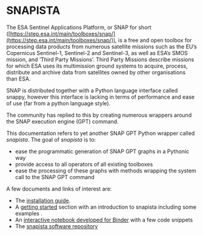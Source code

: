# SNAPISTA

The ESA Sentinel Applications Platform, or SNAP for short ([https://step.esa.int/main/toolboxes/snap/](https://step.esa.int/main/toolboxes/snap/)), is a free and open toolbox for processing data products from numerous satellite missions such as the EU’s Copernicus Sentinel-1, Sentinel-2 and Sentinel-3, as well as ESA’s SMOS mission, and ‘Third Party Missions’. Third Party Missions describe missions for which ESA uses its multimission ground systems to acquire, process, distribute and archive data from satellites owned by other organisations than ESA.

SNAP is distributed together with a Python language interface called snappy, however this interface is lacking in terms of performance and ease of use (far from a python language style).

The community has replied to this by creating numerous wrappers around the SNAP execution engine (GPT) command.

This documentation refers to yet another SNAP GPT Python wrapper called _snapista_. The goal of _snapista_ is to:

*   ease the programmatic generation of SNAP GPT graphs in a Pythonic way
*   provide access to all operators of all existing toolboxes
*   ease the processing of these graphs with methods wrapping the system call to the SNAP GPT command

A few documents and links of interest are:

*   The [installation guide](installation/). 
*   A [getting started](../gettingstarted/) section with an introduction to snapista including some examples .
*   An [interactive notebook developed for Binder](https://mybinder.org/v2/gh/snap-contrib/snapista/HEAD?urlpath=lab%2Ftree%2Fdemo.ipynb) with a few code snippets  
*   The [snapista software repository](https://github.com/snap-contrib/snapista)  

